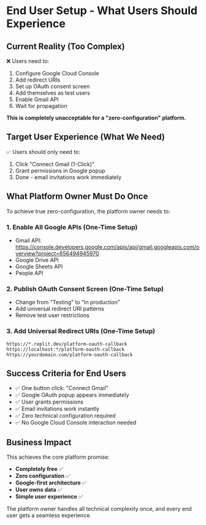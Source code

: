 # End User Setup - What Users Should Experience

## Current Reality (Too Complex)
❌ Users need to:
1. Configure Google Cloud Console
2. Add redirect URIs
3. Set up OAuth consent screen  
4. Add themselves as test users
5. Enable Gmail API
6. Wait for propagation

**This is completely unacceptable for a "zero-configuration" platform.**

## Target User Experience (What We Need)
✅ Users should only need to:
1. Click "Connect Gmail (1-Click)"
2. Grant permissions in Google popup
3. Done - email invitations work immediately

## What Platform Owner Must Do Once
To achieve true zero-configuration, the platform owner needs to:

### 1. Enable All Google APIs (One-Time Setup)
- Gmail API: https://console.developers.google.com/apis/api/gmail.googleapis.com/overview?project=656494945970
- Google Drive API
- Google Sheets API
- People API

### 2. Publish OAuth Consent Screen (One-Time Setup)
- Change from "Testing" to "In production"
- Add universal redirect URI patterns
- Remove test user restrictions

### 3. Add Universal Redirect URIs (One-Time Setup)
```
https://*.replit.dev/platform-oauth-callback
https://localhost:*/platform-oauth-callback  
https://yourdomain.com/platform-oauth-callback
```

## Success Criteria for End Users
- ✅ One button click: "Connect Gmail"
- ✅ Google OAuth popup appears immediately
- ✅ User grants permissions
- ✅ Email invitations work instantly
- ✅ Zero technical configuration required
- ✅ No Google Cloud Console interaction needed

## Business Impact
This achieves the core platform promise:
- **Completely free** ✅
- **Zero configuration** ✅  
- **Google-first architecture** ✅
- **User owns data** ✅
- **Simple user experience** ✅

The platform owner handles all technical complexity once, and every end user gets a seamless experience.